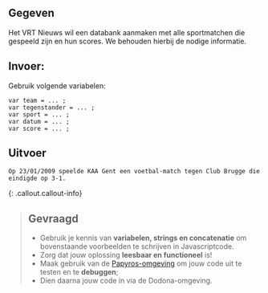 ## Gegeven

Het VRT Nieuws wil een databank aanmaken met alle sportmatchen die gespeeld zijn en hun scores.
We behouden hierbij de nodige informatie.

## Invoer: 
Gebruik volgende variabelen: 
```
var team = ... ;
var tegenstander = ... ;
var sport = ... ;
var datum = ... ;
var score = ... ;
```

## Uitvoer

```
Op 23/01/2009 speelde KAA Gent een voetbal-match tegen Club Brugge die eindigde op 3-1.
```


{: .callout.callout-info}
>## Gevraagd
>* Gebruik je kennis van **variabelen, strings en concatenatie** om bovenstaande voorbeelden te schrijven in Javascriptcode. 
>* Zorg dat jouw oplossing **leesbaar en functioneel** is! 
>* Maak gebruik van de [Papyros-omgeving](https://papyros.dodona.be/?locale=nl&language=JavaScript) om jouw code uit te testen en te **debuggen**; 
>* Dien daarna jouw code in via de Dodona-omgeving. 
